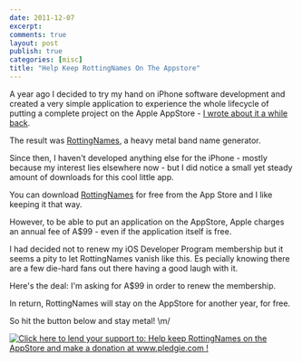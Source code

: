 ```yaml
---
date: 2011-12-07
excerpt:
comments: true
layout: post
publish: true
categories: [misc]
title: "Help Keep RottingNames On The Appstore"
---
```



A year ago I decided to try my hand on iPhone software development and created a very simple application to experience the whole lifecycle of putting a complete project on the Apple AppStore - [I wrote about it a while back](http://www.leonardoborges.com/writings/2011/03/19/rottingnames-for-iphone-available-for-free/). 

The result was [RottingNames](http://itunes.apple.com/au/app/rottingnames/id413043377?mt=8), a heavy metal band name generator. 

Since then, I haven't developed anything else for the iPhone - mostly because my interest lies elsewhere now - but I did notice a small yet steady amount of downloads for this cool little app.

You can download [RottingNames](http://itunes.apple.com/au/app/rottingnames/id413043377?mt=8) for free from the App Store and I like keeping it that way.

However, to be able to put an application on the AppStore, Apple charges an annual fee of A$99 - even if the application itself is free. 

I had decided not to renew my iOS Developer Program membership but it seems a pity to let RottingNames vanish like this. Es	pecially knowing there are a few die-hard fans out there having a good laugh with it.

Here's the deal: I'm asking for A$99 in order to renew the membership. 

In return, RottingNames will stay on the AppStore for another year, for free.

So hit the button below and stay metal! \m/

<a href='http://www.pledgie.com/campaigns/16403'><img alt='Click here to lend your support to: Help keep RottingNames on the AppStore and make a donation at www.pledgie.com !' src='http://www.pledgie.com/campaigns/16403.png?skin_name=chrome' border='0' /></a>

